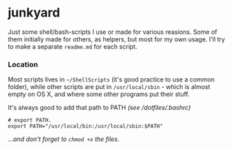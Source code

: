 junkyard
========

Just some shell/bash-scripts I use or made for various reasions. Some of them initially made for others, as helpers, but most for my own usage. I'll try to make a separate `readme.md` for each script.

### Location

Most scripts lives in `~/ShellScripts` (it's good practice to use a common folder), while other scripts are put in `/usr/local/sbin` - which is almost empty on OS X, and where some other programs put their stuff.

It's always good to add that path to PATH _(see /dotfiles/.bashrc)_

	# export PATH.
	export PATH="/usr/local/bin:/usr/local/sbin:$PATH"


_...and don't forget to `chmod +x` the files._

